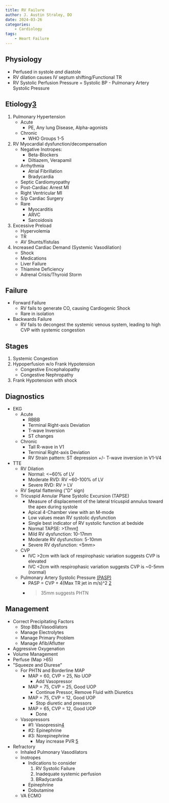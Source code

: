 ```yaml
---
title: RV Failure
author: J. Austin Straley, DO
date: 2024-03-26
categories:
    - Cardiology
tags:
    - Heart Failure
---
```


## Physiology

- Perfused in systole *and* diastole
- RV dilation causes IV septum shifting/Functional TR
- RV Systolic Perfusion Pressure = Systolic BP - Pulmonary Artery Systolic Pressure

## Etiology[3]

1. Pulmonary Hypertension
    - Acute
        - PE, Any lung Disease, Alpha-agonists
    - Chronic
        - WHO Groups 1-5
2. RV Myocardial dysfunction/decompensation
    - Negative Inotropes:
        - Beta-Blockers
        - Diltiazem, Verapamil
    - Arrhythmia
        - Atrial Fibrillation
        - Bradycardia
    - Septic Cardiomyopathy
    - Post-Cardiac Arrest MI
    - Right Ventricular MI
    - S/p Cardiac Surgery
    - Rare
        - Myocarditis
        - ARVC
        - Sarcoidosis
3. Excessive Preload
    - Hypervolemia
    - TR
    - AV Shunts/fistulas
4. Increased Cardiac Demand (Systemic Vasodilation)
    - Shock
    - Medications
    - Liver Failure
    - Thiamine Deficiency
    - Adrenal Crisis/Thyroid Storm

## Failure

- Forward Failure
  - RV fails to generate CO, causing Cardiogenic Shock
  - Rare in isolation
- Backwards Failure
  - RV fails to decongest the systemic venous system, leading to high CVP with systemic congestion

## Stages

1. Systemic Congestion
2. Hypoperfusion w/o Frank Hypotension
    - Congestive Encephalopathy
    - Congestive Nephropathy
3. Frank Hypotension with shock

## Diagnostics

- EKG
  - Acute
    - RBBB
    - Terminal Right-axis Deviation
    - T-wave Inversion
    - ST changes
  - Chronic
    - Tall R-wave in V1
    - Terminal Right-axis Deviation
    - RV Strain pattern: ST depression +/- T-wave inversion in V1-V4
- TTE
  - RV Dilation
    - Normal: <~60% of LV
    - Moderate RVD: RV ~60-100% of LV
    - Severe RVD: RV > LV
  - RV Septal flattening ("D" sign)
  - Tricuspid Annular Plane Systolic Excursion (TAPSE)
    - Measure of displacement of the lateral tricuspid annulus toward the apex during systole
    - Apical 4-Chamber view with an M-mode
    - Low values mean RV systolic dysfunction
    - Single best indicator of RV systolic function at bedside
    - Normal TAPSE: >17mm[1]
    - Mild RV dysfunction: 10-17mm
    - Moderate RV dysfunction: 5-10mm
    - Severe RV dysfunction: <5mm>
  - CVP
    - IVC >2cm with lack of respirophasic variation suggests CVP is elevated
    - IVC <2cm with respirophasic variation suggests CVP is ~0-5mm (normal)
  - Pulmonary Artery Systolic Pressure [(PASP)][6]
    - PASP = CVP + 4(Max TR jet in m/s)^2 [2]
    - >35mm suggests PHTN

## Management

- Correct Precipitating Factors
  - Stop BBs/Vasodilators
  - Manage Electrolytes
  - Manage Primary Problem
  - Manage Afib/Aflutter
- Aggressive Oxygenation
- Volume Management
- Perfuse (Map >65)
- "Squeeze and Diurese"
  - For PHTN and Borderline MAP
    - MAP = 60, CVP = 25, No UOP
      - Add Vasopressor
    - MAP = 75, CVP = 25, Good UOP
      - Continue Pressor, Remove Fluid with Diuretics
    - MAP = 75, CVP = 12, Good UOP
      - Stop diuretic and pressors
    - MAP = 65, CVP = 12, Good UOP
      - Done
  - Vasopressors
    - #1: Vasopressin[4]
    - #2: Epinephrine
    - #3: Norepinephrine
      - May increase PVR [5]
- Refractory
  - Inhaled Pulmonary Vasodilators
  - Inotropes
    - Indications to consider
        1. RV Systolic Failure
        2. Inadequate systemic perfusion
        3. BRadycardia
    - Epinephrine
    - Dobutamine
  - VA ECMO

[1]: https://pubmed.ncbi.nlm.nih.gov/33853435/
[2]: https://pubmed.ncbi.nlm.nih.gov/26342901/
[3]: https://emcrit.org/ibcc/rv/
[4]: https://pubmed.ncbi.nlm.nih.gov/33541609/
[5]: https://pubmed.ncbi.nlm.nih.gov/32740380/
[6]: https://pubmed.ncbi.nlm.nih.gov/33853435/

